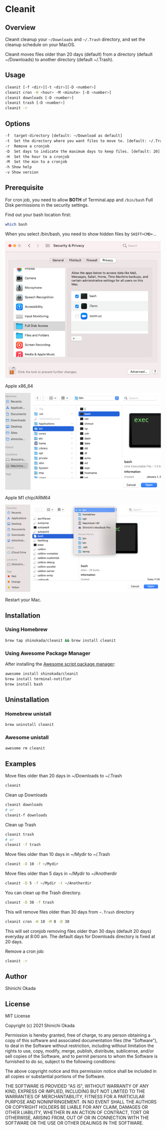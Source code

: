 # Cleanit

## Overview

Cleanit cleanup your `~/Downloads` and `~/.Trash` directory, and set the cleanup schedule on your MacOS.

Cleanit moves files older than 20 days (default) from a directory (default ~/Downloads) to another directory (default ~/.Trash).

## Usage

```sh
cleanit [-f <dir>][-t <dir>][-D <number>]
cleanit cron -H <hour> -M <minute> [-D <number>]
cleanit downloads [-D <number>]
cleanit trash [-D <number>]
cleanit -r
```

## Options

```sh
-f  target-directory [default: ~/Download as default]
-t  Set the directory where you want files to move to. [default: ~/.Trash]
-r  Remove a cronjob
-D  Set days to indicate the maximum days to keep files. [default: 20]
-H  Set the hour to a cronjob
-M  Set the min to a cronjob
-h Show help
-v Show version
```

## Prerequisite

For cron job, you need to allow **BOTH** of Terminal.app and `/bin/bash` Full Disk permissions in the security settings.

Find out your bash location first:

```sh
which bash
```

When you select /bin/bash, you need to show hidden files by `SHIFT+CMD+.`.

![security](https://raw.githubusercontent.com/shinokada/cleanit/main/images/bash-full-disk-access.png)

Apple x86_64

![bin/bash](https://raw.githubusercontent.com/shinokada/cleanit/main/images/bin-bash.png)

Apple M1 chip/ARM64

![bin/bash](https://raw.githubusercontent.com/shinokada/cleanit/main/images/homebrew-bash.png)

Restart your Mac.

## Installation

### Using Homebrew

```sh
brew tap shinokada/cleanit && brew install cleanit
```

### Using Awesome Package Manager

After installing the [Awesome script package manager](https://github.com/shinokada/awesome):

```sh
awesome install shinokada/cleanit
brew install terminal-notifier
brew install bash
```

## Uninstallation

### Homebrew unistall

```sh
brew uninstall cleanit
```

### Awesome unistall

```sh
awesome rm cleanit
```

## Examples

Move files older than 20 days in ~/Downloads to ~/.Trash

```sh
cleanit
```

Clean up Downloads

```sh
cleanit downloads
# or
cleanit-f downloads
```

Clean up Trash

```sh
cleanit trash
# or
cleanit -f trash
```

Move files older than 10 days in ~/Mydir to ~/.Trash

```sh
cleanit -D 10 -f ~/Mydir
```

Move files older than 5 days in ~/Mydir to ~/Anotherdir

```sh
cleanit -D 5 -f ~/Mydir -t ~/Anotherdir
```

You can clean up the Trash directory.

```sh
cleanit -D 30 -f trash
```

This will remove files older than 30 days from `~.Trash` directory

```sh
cleanit cron -H 10 -M 0 -D 30
```

This will set cronjob removing files older than 30 days (default 20 days) everyday at 8:00 am. The default days for Downloads directory is fixed at 20 days.

Remove a cron job:

```sh
cleanit -r
```

## Author

Shinichi Okada

## License

MIT License

Copyright (c) 2021 Shinichi Okada

Permission is hereby granted, free of charge, to any person obtaining a copy
of this software and associated documentation files (the "Software"), to deal
in the Software without restriction, including without limitation the rights
to use, copy, modify, merge, publish, distribute, sublicense, and/or sell
copies of the Software, and to permit persons to whom the Software is
furnished to do so, subject to the following conditions:

The above copyright notice and this permission notice shall be included in all
copies or substantial portions of the Software.

THE SOFTWARE IS PROVIDED "AS IS", WITHOUT WARRANTY OF ANY KIND, EXPRESS OR
IMPLIED, INCLUDING BUT NOT LIMITED TO THE WARRANTIES OF MERCHANTABILITY,
FITNESS FOR A PARTICULAR PURPOSE AND NONINFRINGEMENT. IN NO EVENT SHALL THE
AUTHORS OR COPYRIGHT HOLDERS BE LIABLE FOR ANY CLAIM, DAMAGES OR OTHER
LIABILITY, WHETHER IN AN ACTION OF CONTRACT, TORT OR OTHERWISE, ARISING FROM,
OUT OF OR IN CONNECTION WITH THE SOFTWARE OR THE USE OR OTHER DEALINGS IN THE
SOFTWARE.
